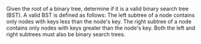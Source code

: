 Given the root of a binary tree, determine if it is a valid binary search tree (BST). A valid BST is defined as follows: The left subtree of a node contains only nodes with keys less than the node's key. The right subtree of a node contains only nodes with keys greater than the node's key. Both the left and right subtrees must also be binary search trees.
